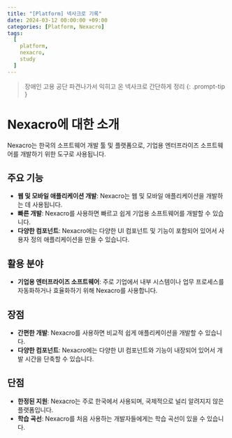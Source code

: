 ```yaml
---
title: "[Platform] 넥사크로 기록"
date: 2024-03-12 00:00:00 +09:00
categories: [Platform, Nexacro]
tags:
  [
    platform,
    nexacro,
    study
  ]
---
```


> 장애인 고용 공단 파견나가서 익히고 온 넥사크로 간단하게 정리
{: .prompt-tip }

# Nexacro에 대한 소개

Nexacro는 한국의 소프트웨어 개발 툴 및 플랫폼으로, 기업용 엔터프라이즈 소프트웨어를 개발하기 위한 도구로 사용됩니다.

## 주요 기능

- **웹 및 모바일 애플리케이션 개발**: Nexacro는 웹 및 모바일 애플리케이션을 개발하는 데 사용됩니다.
- **빠른 개발**: Nexacro를 사용하면 빠르고 쉽게 기업용 소프트웨어를 개발할 수 있습니다.
- **다양한 컴포넌트**: Nexacro에는 다양한 UI 컴포넌트 및 기능이 포함되어 있어서 사용자 정의 애플리케이션을 만들 수 있습니다.

## 활용 분야

- **기업용 엔터프라이즈 소프트웨어**: 주로 기업에서 내부 시스템이나 업무 프로세스를 자동화하거나 효율화하기 위해 Nexacro를 사용합니다.

## 장점

- **간편한 개발**: Nexacro를 사용하면 비교적 쉽게 애플리케이션을 개발할 수 있습니다.
- **다양한 컴포넌트**: Nexacro에는 다양한 UI 컴포넌트와 기능이 내장되어 있어서 개발 시간을 단축할 수 있습니다.

## 단점

- **한정된 지원**: Nexacro는 주로 한국에서 사용되며, 국제적으로 널리 알려지지 않은 플랫폼입니다.
- **학습 곡선**: Nexacro를 처음 사용하는 개발자들에게는 학습 곡선이 있을 수 있습니다.
